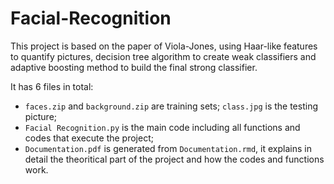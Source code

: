 # Facial-Recognition

This project is based on the paper of Viola-Jones, using Haar-like features to quantify pictures, decision tree algorithm to create weak classifiers and adaptive boosting method to build the final strong classifier.

It has 6 files in total:

* `faces.zip` and `background.zip` are training sets; `class.jpg` is the testing picture;
* `Facial Recognition.py` is the main code including all functions and codes that execute the project;
* `Documentation.pdf` is generated from `Documentation.rmd`, it explains in detail the theoritical part of the project and how the codes and functions work.
